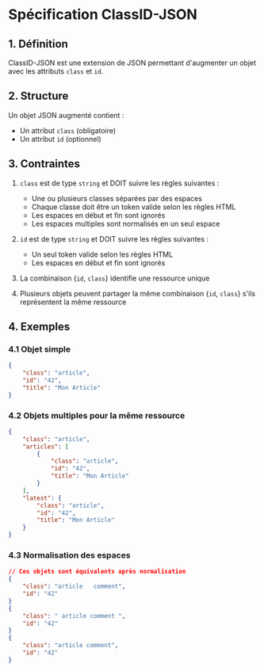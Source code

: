 # Spécification ClassID-JSON

## 1. Définition

ClassID-JSON est une extension de JSON permettant d'augmenter un objet avec les attributs `class` et `id`.

## 2. Structure

Un objet JSON augmenté contient :

- Un attribut `class` (obligatoire)
- Un attribut `id` (optionnel)

## 3. Contraintes

1. `class` est de type `string` et DOIT suivre les règles suivantes :
   - Une ou plusieurs classes séparées par des espaces
   - Chaque classe doit être un token valide selon les règles HTML
   - Les espaces en début et fin sont ignorés
   - Les espaces multiples sont normalisés en un seul espace

2. `id` est de type `string` et DOIT suivre les règles suivantes :
   - Un seul token valide selon les règles HTML
   - Les espaces en début et fin sont ignorés

3. La combinaison {`id`, `class`} identifie une ressource unique

4. Plusieurs objets peuvent partager la même combinaison {`id`, `class`} s'ils représentent la même ressource

## 4. Exemples

### 4.1 Objet simple

```json
{
    "class": "article",
    "id": "42",
    "title": "Mon Article"
}
```

### 4.2 Objets multiples pour la même ressource

```json
{
    "class": "article",
    "articles": [
        {
            "class": "article",
            "id": "42",
            "title": "Mon Article"
        }
    ],
    "latest": {
        "class": "article",
        "id": "42",
        "title": "Mon Article"
    }
}
```

### 4.3 Normalisation des espaces

```json
// Ces objets sont équivalents après normalisation
{
    "class": "article   comment",
    "id": "42"
}
{
    "class": " article comment ",
    "id": "42"
}
{
    "class": "article comment",
    "id": "42"
}
```
